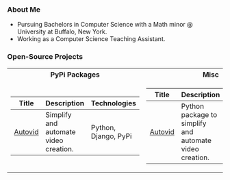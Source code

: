 ### About Me
*  Pursuing Bachelors in Computer Science with a Math minor @ University at Buffalo, New York.
* Working as a Computer Science Teaching Assistant.

### Open-Source Projects

<table>
<tr><th>PyPi Packages </th><th>Misc</th></tr>
<tr><td>

|Title | Description | Technologies|
|--|--|--|
| [Autovid](https://github.com/ajinkyatalekar/autovid) | Simplify and automate <br> video creation. | Python, Django, PyPi|

</td><td>

|Title | Description | Technologies|
|--|--|--|
| [Autovid](https://github.com/ajinkyatalekar/autovid) | Python package to simplify <br> and automate video creation. | Python, Django, PyPi|

</td></tr> </table>


<!--
**ajinkyatalekar/ajinkyatalekar** is a ✨ _special_ ✨ repository because its `README.md` (this file) appears on your GitHub profile.

Here are some ideas to get you started:

- 🔭 I’m currently working on ...
- 🌱 I’m currently learning ...
- 👯 I’m looking to collaborate on ...
- 🤔 I’m looking for help with ...
- 💬 Ask me about ...
- 📫 How to reach me: ...
- 😄 Pronouns: ...
- ⚡ Fun fact: ...
-->
